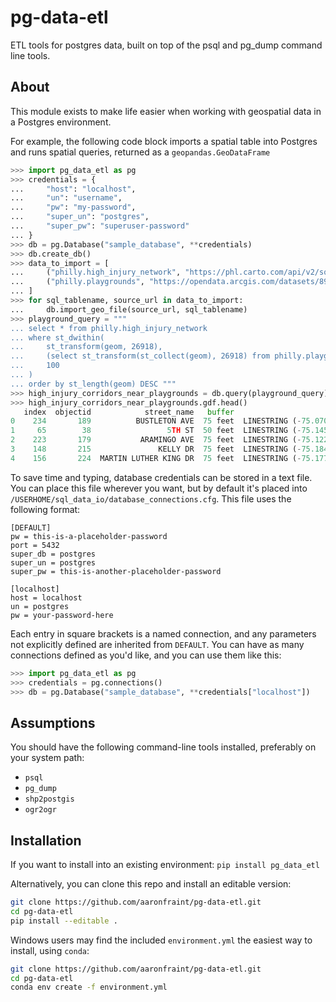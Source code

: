 # pg-data-etl

ETL tools for postgres data, built on top of the psql and pg_dump command line tools.

## About

This module exists to make life easier when working with geospatial data in a Postgres environment.

For example, the following code block imports a spatial table into Postgres and runs spatial queries, returned as a `geopandas.GeoDataFrame`

```python
>>> import pg_data_etl as pg
>>> credentials = {
...     "host": "localhost",
...     "un": "username",
...     "pw": "my-password",
...     "super_un": "postgres",
...     "super_pw": "superuser-password"
... }
>>> db = pg.Database("sample_database", **credentials)
>>> db.create_db()
>>> data_to_import = [
...     ("philly.high_injury_network", "https://phl.carto.com/api/v2/sql?filename=high_injury_network_2020&format=geojson&skipfields=cartodb_id&q=SELECT+*+FROM+high_injury_network_2020"),
...     ("philly.playgrounds", "https://opendata.arcgis.com/datasets/899c807e205244278b3f39421be8489c_0.geojson")
... ]
>>> for sql_tablename, source_url in data_to_import:
...     db.import_geo_file(source_url, sql_tablename)
>>> playground_query = """
... select * from philly.high_injury_network
... where st_dwithin(
...     st_transform(geom, 26918),
...     (select st_transform(st_collect(geom), 26918) from philly.playgrounds),
...     100
... )
... order by st_length(geom) DESC """
>>> high_injury_corridors_near_playgrounds = db.query(playground_query)
>>> high_injury_corridors_near_playgrounds.gdf.head()
   index  objectid            street_name   buffer                                               geom  uid
0    234       189          BUSTLETON AVE  75 feet  LINESTRING (-75.07081 40.03528, -75.07052 40.0...  236
1     65        38                 5TH ST  50 feet  LINESTRING (-75.14528 39.96913, -75.14502 39.9...   66
2    223       179           ARAMINGO AVE  75 feet  LINESTRING (-75.12212 39.97449, -75.12132 39.9...  224
3    148       215               KELLY DR  75 feet  LINESTRING (-75.18470 39.96934, -75.18513 39.9...  150
4    156       224  MARTIN LUTHER KING DR  75 feet  LINESTRING (-75.17713 39.96327, -75.17775 39.9...  159
```

To save time and typing, database credentials can be stored in a text file. You can place this file wherever you want,
but by default it's placed into `/USERHOME/sql_data_io/database_connections.cfg`. This file uses the following format:

```
[DEFAULT]
pw = this-is-a-placeholder-password
port = 5432
super_db = postgres
super_un = postgres
super_pw = this-is-another-placeholder-password

[localhost]
host = localhost
un = postgres
pw = your-password-here
```

Each entry in square brackets is a named connection, and any parameters not explicitly defined are inherited from `DEFAULT`.
You can have as many connections defined as you'd like, and you can use them like this:

```python
>>> import pg_data_etl as pg
>>> credentials = pg.connections()
>>> db = pg.Database("sample_database", **credentials["localhost"])
```

## Assumptions

You should have the following command-line tools installed, preferably on your system path:

- `psql`
- `pg_dump`
- `shp2postgis`
- `ogr2ogr`

## Installation

If you want to install into an existing environment:
`pip install pg_data_etl`

Alternatively, you can clone this repo and install an editable version:

```bash
git clone https://github.com/aaronfraint/pg-data-etl.git
cd pg-data-etl
pip install --editable .
```

Windows users may find the included `environment.yml` the easiest way to install, using `conda`:

```bash
git clone https://github.com/aaronfraint/pg-data-etl.git
cd pg-data-etl
conda env create -f environment.yml
```
